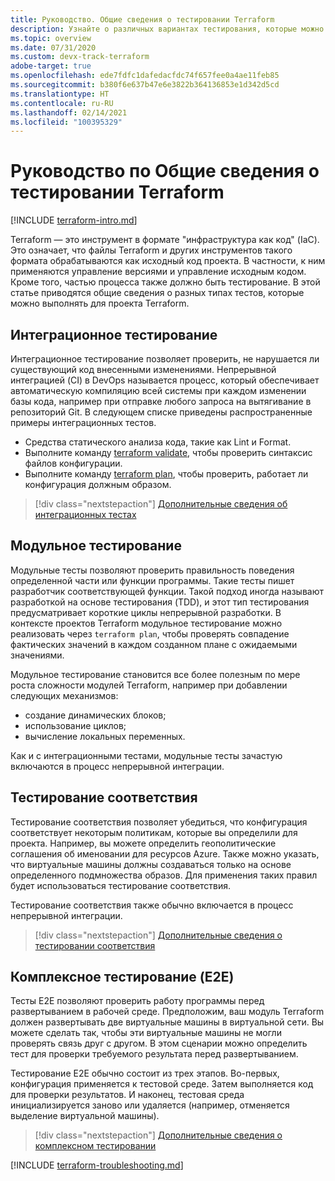 ```yaml
---
title: Руководство. Общие сведения о тестировании Terraform
description: Узнайте о различных вариантах тестирования, которые можно настроить для проверки проектов Terraform.
ms.topic: overview
ms.date: 07/31/2020
ms.custom: devx-track-terraform
adobe-target: true
ms.openlocfilehash: ede7fdfc1dafedacfdc74f657fee0a4ae11feb85
ms.sourcegitcommit: b380f6e637b47e6e3822b364136853e1d342d5cd
ms.translationtype: HT
ms.contentlocale: ru-RU
ms.lasthandoff: 02/14/2021
ms.locfileid: "100395329"
---
```

# <a name="tutorial-terraform-testing-overview"></a>Руководство по Общие сведения о тестировании Terraform

[!INCLUDE [terraform-intro.md](includes/terraform-intro.md)]

Terraform — это инструмент в формате "инфраструктура как код" (IaC). Это означает, что файлы Terraform и других инструментов такого формата обрабатываются как исходный код проекта. В частности, к ним применяются управление версиями и управление исходным кодом. Кроме того, частью процесса также должно быть тестирование. В этой статье приводятся общие сведения о разных типах тестов, которые можно выполнять для проекта Terraform.

## <a name="integration-testing"></a>Интеграционное тестирование

Интеграционное тестирование позволяет проверить, не нарушается ли существующий код внесенными изменениями. Непрерывной интеграцией (CI) в DevOps называется процесс, который обеспечивает автоматическую компиляцию всей системы при каждом изменении базы кода, например при отправке любого запроса на вытягивание в репозиторий Git. В следующем списке приведены распространенные примеры интеграционных тестов.

- Средства статического анализа кода, такие как Lint и Format.
- Выполните команду [terraform validate](https://www.terraform.io/docs/commands/validate.html), чтобы проверить синтаксис файлов конфигурации.
- Выполните команду [terraform plan](https://www.terraform.io/docs/commands/validate.html), чтобы проверить, работает ли конфигурация должным образом.

> [!div class="nextstepaction"]
> [Дополнительные сведения об интеграционных тестах](best-practices-integration-testing.md)

## <a name="unit-testing"></a>Модульное тестирование

Модульные тесты позволяют проверить правильность поведения определенной части или функции программы. Такие тесты пишет разработчик соответствующей функции. Такой подход иногда называют разработкой на основе тестирования (TDD), и этот тип тестирования предусматривает короткие циклы непрерывной разработки. В контексте проектов Terraform модульное тестирование можно реализовать через `terraform plan`, чтобы проверять совпадение фактических значений в каждом созданном плане с ожидаемыми значениями. 

Модульное тестирование становится все более полезным по мере роста сложности модулей Terraform, например при добавлении следующих механизмов:

- создание динамических блоков;
- использование циклов;
- вычисление локальных переменных.

Как и с интеграционными тестами, модульные тесты зачастую включаются в процесс непрерывной интеграции.

## <a name="compliance-testing"></a>Тестирование соответствия

Тестирование соответствия позволяет убедиться, что конфигурация соответствует некоторым политикам, которые вы определили для проекта. Например, вы можете определить геополитические соглашения об именовании для ресурсов Azure. Также можно указать, что виртуальные машины должны создаваться только на основе определенного подмножества образов. Для применения таких правил будет использоваться тестирование соответствия.

Тестирование соответствия также обычно включается в процесс непрерывной интеграции.

> [!div class="nextstepaction"]
> [Дополнительные сведения о тестировании соответствия](best-practices-compliance-testing.md)

## <a name="end-to-end-e2e-testing"></a>Комплексное тестирование (E2E)

Тесты E2E позволяют проверить работу программы перед развертыванием в рабочей среде. Предположим, ваш модуль Terraform должен развертывать две виртуальные машины в виртуальной сети. Вы можете сделать так, чтобы эти виртуальные машины не могли проверять связь друг с другом. В этом сценарии можно определить тест для проверки требуемого результата перед развертыванием.

Тестирование E2E обычно состоит из трех этапов. Во-первых, конфигурация применяется к тестовой среде. Затем выполняется код для проверки результатов. И наконец, тестовая среда инициализируется заново или удаляется (например, отменяется выделение виртуальной машины).

> [!div class="nextstepaction"]
> [Дополнительные сведения о комплексном тестировании](best-practices-end-to-end-testing.md)

[!INCLUDE [terraform-troubleshooting.md](includes/terraform-troubleshooting.md)]
